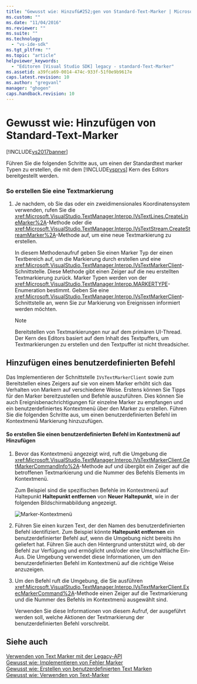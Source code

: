 ```yaml
---
title: "Gewusst wie: Hinzuf&#252;gen von Standard-Text-Marker | Microsoft Docs"
ms.custom: ""
ms.date: "11/04/2016"
ms.reviewer: ""
ms.suite: ""
ms.technology: 
  - "vs-ide-sdk"
ms.tgt_pltfrm: ""
ms.topic: "article"
helpviewer_keywords: 
  - "Editoren [Visual Studio SDK] legacy - standard-Text-Marker"
ms.assetid: a39fca69-0014-474c-933f-51f0e9b9617e
caps.latest.revision: 10
ms.author: "gregvanl"
manager: "ghogen"
caps.handback.revision: 10
---
```

# Gewusst wie: Hinzuf&#252;gen von Standard-Text-Marker
[!INCLUDE[vs2017banner](../code-quality/includes/vs2017banner.md)]

Führen Sie die folgenden Schritte aus, um einen der Standardtext marker Typen zu erstellen, die mit dem [!INCLUDE[vsprvs](../code-quality/includes/vsprvs_md.md)] Kern des Editors bereitgestellt werden.  
  
### So erstellen Sie eine Textmarkierung  
  
1.  Je nachdem, ob Sie das oder ein zweidimensionales Koordinatensystem verwenden, rufen Sie die <xref:Microsoft.VisualStudio.TextManager.Interop.IVsTextLines.CreateLineMarker%2A>\-Methode oder die <xref:Microsoft.VisualStudio.TextManager.Interop.IVsTextStream.CreateStreamMarker%2A>\-Methode auf, um eine neue Textmarkierung zu erstellen.  
  
     In diesem Methodenaufruf geben Sie einen Marker Typ der einen Textbereich auf, um die Markierung durch erstellen und eine <xref:Microsoft.VisualStudio.TextManager.Interop.IVsTextMarkerClient>\-Schnittstelle.  Diese Methode gibt einen Zeiger auf die neu erstellten Textmarkierung zurück.  Marker Typen werden von der <xref:Microsoft.VisualStudio.TextManager.Interop.MARKERTYPE>\-Enumeration bestimmt.  Geben Sie eine <xref:Microsoft.VisualStudio.TextManager.Interop.IVsTextMarkerClient>\-Schnittstelle an, wenn Sie zur Markierung von Ereignissen informiert werden möchten.  
  
    > [!NOTE]
    >  Bereitstellen von Textmarkierungen nur auf dem primären UI\-Thread.  Der Kern des Editors basiert auf dem Inhalt des Textpuffers, um Textmarkierungen zu erstellen und den Textpuffer ist nicht threadsicher.  
  
## Hinzufügen eines benutzerdefinierten Befehl  
 Das Implementieren der Schnittstelle `IVsTextMarkerClient` sowie zum Bereitstellen eines Zeigers auf sie von einem Marker erhöht sich das Verhalten von Markern auf verschiedene Weise.  Erstens können Sie Tipps für den Marker bereitzustellen und Befehle auszuführen.  Dies können Sie auch Ereignisbenachrichtigungen für einzelne Marker zu empfangen und ein benutzerdefiniertes Kontextmenü über den Marker zu erstellen.  Führen Sie die folgenden Schritte aus, um einen benutzerdefinierten Befehl im Kontextmenü Markierung hinzuzufügen.  
  
#### So erstellen Sie einen benutzerdefinierten Befehl im Kontextmenü auf Hinzufügen  
  
1.  Bevor das Kontextmenü angezeigt wird, ruft die Umgebung die <xref:Microsoft.VisualStudio.TextManager.Interop.IVsTextMarkerClient.GetMarkerCommandInfo%2A>\-Methode auf und übergibt ein Zeiger auf die betroffenen Textmarkierung und die Nummer des Befehls Elements im Kontextmenü.  
  
     Zum Beispiel sind die spezifischen Befehle im Kontextmenü auf Haltepunkt **Haltepunkt entfernen** von **Neuer Haltepunkt**, wie in der folgenden Bildschirmabbildung angezeigt.  
  
     ![Marker&#45;Kontextmenü](~/extensibility/media/vsmarkercontextmenu.gif "vsMarkercontextmenu")  
  
2.  Führen Sie einen kurzen Text, der den Namen des benutzerdefinierten Befehl identifiziert.  Zum Beispiel könnte **Haltepunkt entfernen** ein benutzerdefinierter Befehl auf, wenn die Umgebung nicht bereits ihn geliefert hat.  Führen Sie auch den Hintergrund unterstützt wird, ob der Befehl zur Verfügung und ermöglicht und\/oder eine Umschaltfläche Ein\-Aus.  Die Umgebung verwendet diese Informationen, um den benutzerdefinierten Befehl im Kontextmenü auf die richtige Weise anzuzeigen.  
  
3.  Um den Befehl ruft die Umgebung, die Sie ausführen <xref:Microsoft.VisualStudio.TextManager.Interop.IVsTextMarkerClient.ExecMarkerCommand%2A>\-Methode einen Zeiger auf die Textmarkierung und die Nummer des Befehls im Kontextmenü ausgewählt sind.  
  
     Verwenden Sie diese Informationen von diesem Aufruf, der ausgeführt werden soll, welche Aktionen der Textmarkierung der benutzerdefinierten Befehl vorschreibt.  
  
## Siehe auch  
 [Verwenden von Text Marker mit der Legacy\-API](../extensibility/using-text-markers-with-the-legacy-api.md)   
 [Gewusst wie: Implementieren von Fehler Marker](../extensibility/how-to-implement-error-markers.md)   
 [Gewusst wie: Erstellen von benutzerdefinierten Text Marken](../extensibility/how-to-create-custom-text-markers.md)   
 [Gewusst wie: Verwenden von Text\-Marker](../extensibility/how-to-use-text-markers.md)
